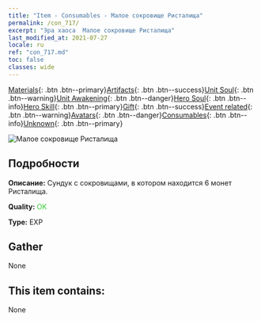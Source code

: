 ```yaml
---
title: "Item - Consumables - Малое сокровище Ристалища"
permalink: /con_717/
excerpt: "Эра хаоса  Малое сокровище Ристалища"
last_modified_at: 2021-07-27
locale: ru
ref: "con_717.md"
toc: false
classes: wide
---
```

 [Materials](/ItemsRU/){: .btn .btn--primary}[Artifacts](/ItemsRU/Artifacts/){: .btn .btn--success}[Unit Soul](/ItemsRU/UnitSoul/){: .btn .btn--warning}[Unit Awakening](/ItemsRU/UnitAwakening/){: .btn .btn--danger}[Hero Soul](/ItemsRU/HeroSoul/){: .btn .btn--info}[Hero Skill](/ItemsRU/HeroSkill/){: .btn .btn--primary}[Gift](/ItemsRU/Gift/){: .btn .btn--success}[Event related](/ItemsRU/Events/){: .btn .btn--warning}[Avatars](/ItemsRU/Avatars/){: .btn .btn--danger}[Consumables](/ItemsRU/Consumables/){: .btn .btn--info}[Unknown](/ItemsRU/Unknown/){: .btn .btn--primary}

 ![Малое сокровище Ристалища](/images/t/i_502.png)

## Подробности
 **Описание:** Сундук с сокровищами, в котором находится 6 монет Ристалища.

 **Quality:** <span style="color: #32CD32">OK</span>

 **Type:** EXP

## Gather

  None

## This item contains:

  None

